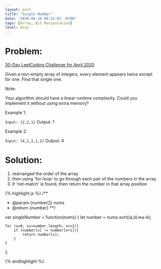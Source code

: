 ```yaml
---
layout: post
title: "Single Number"
date: "2020-08-10 00:52:02 -0700"
tags: [Array, Bit Manipulation]
level: Easy
---
```

# Problem:

[30-Day LeetCoding Challenge for April 2020](https://leetcode.com/explore/challenge/card/30-day-leetcoding-challenge/)

Given a non-empty array of integers, every element appears twice except for one. Find that single one.

Note:

Your algorithm should have a linear runtime complexity. Could you implement it without using extra memory?

Example 1:

`Input: [2,2,1]`
Output: 1

Example 2:

`Input: [4,1,2,1,2]`
Output: 4


# Solution:

1. rearranged the order of the array
2. then using 'for-loop' to go through each pair of the numbers in the array
3. if 'not-match' is found, then return the number in that array position

{% highlight js %}
/**
 * @param {number[]} nums
 * @return {number}
**/


var singleNumber = function(nums) {
    let number = nums.sort((a,b)=>a-b);

    for (x=0; x<=number.length; x+=2){
        if (number[x] != number[x+1]){
            return number[x];
        }
    }
};

{% endhighlight %}

